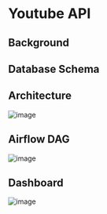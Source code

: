 # Youtube API

## Background

## Database Schema 

## Architecture 

![image](https://github.com/AsifBrohi/DE_youtube_api/assets/52333702/604015d6-1337-485e-bfbf-65fe00b05ce7)

## Airflow DAG

![image](https://github.com/AsifBrohi/DE_youtube_api/assets/52333702/3809c7fe-8d60-4a1e-b177-453e93216762)

## Dashboard 

![image](https://github.com/AsifBrohi/DE_youtube_api/assets/52333702/3548c873-ab3c-467c-a9a6-70660eacc7f3)
